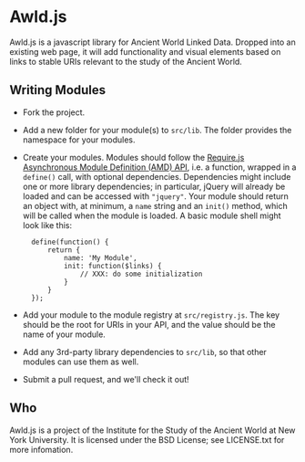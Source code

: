 Awld.js
=======

Awld.js is a javascript library for Ancient World Linked Data. Dropped into an existing web page, it will add functionality and visual elements based on links to stable URIs relevant to the study of the Ancient World.

Writing Modules
---------------

* Fork the project.

* Add a new folder for your module(s) to `src/lib`. The folder provides the namespace for your modules.

* Create your modules. Modules should follow the [Require.js Asynchronous Module Definition (AMD) API](http://requirejs.org/docs/api.html), i.e. a function, wrapped in a `define()` call, with optional dependencies. Dependencies might include one or more library dependencies; in particular, jQuery will already be loaded and can be accessed with `"jquery"`. Your module should return an object with, at minimum, a `name` string and an `init()` method, which will be called when the module is loaded. A basic module shell might look like this:

        define(function() {
            return {
                name: 'My Module',
                init: function($links) {
                    // XXX: do some initialization
                }
            }
        });

* Add your module to the module registry at `src/registry.js`. The key should be the root for URIs in your API, and the value should be the name of your module.

* Add any 3rd-party library dependencies to `src/lib`, so that other modules can use them as well.

* Submit a pull request, and we'll check it out!

Who
---

Awld.js is a project of the Institute for the Study of the Ancient World at New York University. It is licensed under the BSD License; see LICENSE.txt for more infomation.
